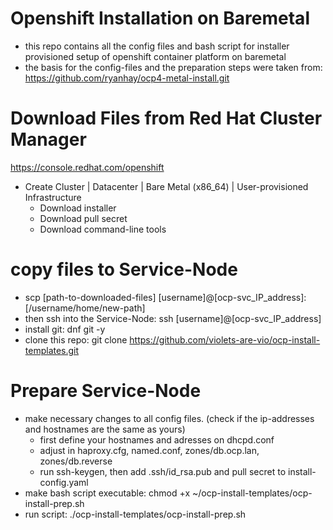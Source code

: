 # Openshift Installation on Baremetal
- this repo contains all the config files and bash script for installer provisioned setup of openshift container platform on baremetal
- the basis for the config-files and the preparation steps were taken from: https://github.com/ryanhay/ocp4-metal-install.git

# Download Files from Red Hat Cluster Manager
https://console.redhat.com/openshift
- Create Cluster | Datacenter | Bare Metal (x86_64) | User-provisioned Infrastructure
  - Download installer
  - Download pull secret
  - Download command-line tools

# copy files to Service-Node
- scp [path-to-downloaded-files] [username]@[ocp-svc_IP_address]:[/username/home/new-path]
- then ssh into the Service-Node: ssh [username]@[ocp-svc_IP_address]
- install git: dnf git -y
- clone this repo: git clone https://github.com/violets-are-vio/ocp-install-templates.git

# Prepare Service-Node
- make necessary changes to all config files. (check if the ip-addresses and hostnames are the same as yours)
  - first define your hostnames and adresses on dhcpd.conf
  - adjust in haproxy.cfg, named.conf, zones/db.ocp.lan, zones/db.reverse
  - run ssh-keygen, then add .ssh/id_rsa.pub and pull secret to install-config.yaml
- make bash script executable: chmod +x ~/ocp-install-templates/ocp-install-prep.sh
- run script: ./ocp-install-templates/ocp-install-prep.sh
